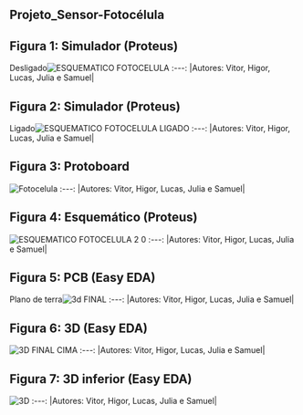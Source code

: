 ## Projeto_Sensor-Fotocélula
## Figura 1: Simulador (Proteus) 
Desligado![ESQUEMATICO FOTOCELULA](https://user-images.githubusercontent.com/110185446/194621141-b3c9d2e3-a7b1-476c-a97d-0ebafc201d6e.PNG)
:---:
|Autores: Vitor, Higor, Lucas, Julia e Samuel|
## Figura 2: Simulador (Proteus)
Ligado![ESQUEMATICO FOTOCELULA LIGADO](https://user-images.githubusercontent.com/110185446/194621224-1db00784-0b53-4b8a-8b28-2d5ce9e51207.PNG)
:---:
|Autores: Vitor, Higor, Lucas, Julia e Samuel|
## Figura 3: Protoboard 
![Fotocelula](https://github.com/iTzViToR/Projeto_Sensor-Fotoc-lula/blob/main/gif%20foto.gif?raw=true)
:---:
|Autores: Vitor, Higor, Lucas, Julia e Samuel|
## Figura 4: Esquemático (Proteus)
![ESQUEMATICO FOTOCELULA 2 0](https://user-images.githubusercontent.com/110185446/194637678-09c18a2b-6fc8-40c2-b871-810d37f03160.PNG)
:---:
|Autores: Vitor, Higor, Lucas, Julia e Samuel|
## Figura 5: PCB (Easy EDA)
Plano de terra![3d FINAL](https://user-images.githubusercontent.com/110185446/194639216-1deb8307-efab-498d-b5a4-f2c232ac6720.PNG)
:---:
|Autores: Vitor, Higor, Lucas, Julia e Samuel|
## Figura 6: 3D (Easy EDA)
![3D FINAL CIMA](https://user-images.githubusercontent.com/110185446/194639472-c185ae02-9492-4c8d-a956-282a8323a08c.PNG)
:---:
|Autores: Vitor, Higor, Lucas, Julia e Samuel|
## Figura 7: 3D inferior (Easy EDA)
![3D](https://user-images.githubusercontent.com/110185446/194639872-703c9f1a-7816-4115-973e-bbbc1cf02bb4.PNG)
:---:
|Autores: Vitor, Higor, Lucas, Julia e Samuel|
